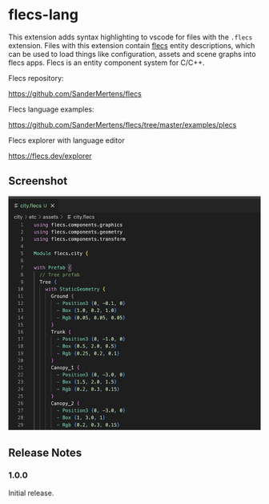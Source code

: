 # flecs-lang
This extension adds syntax highlighting to vscode for files with the `.flecs` extension. Files with this extension contain [flecs](https://github.com/SanderMertens/flecs) entity descriptions, which can be used to load things like configuration, assets and scene graphs into flecs apps. Flecs is an entity component system for C/C++.

Flecs repository: 

https://github.com/SanderMertens/flecs

Flecs language examples:

https://github.com/SanderMertens/flecs/tree/master/examples/plecs

Flecs explorer with language editor

https://flecs.dev/explorer

## Screenshot

![syntax coloring](images/screenshot.png)

## Release Notes

### 1.0.0

Initial release.

